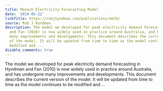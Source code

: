 ```yaml
---
title: Monash Electricity Forecasting Model
date: '2014-05-22'
linkTitle: https://robjhyndman.com/publications/mefm/
source: Rob J Hyndman
description: The model we developed for peak electricity demand forecasting in Hyndman
  and Fan (2010) is now widely used in practice around Australia, and has undergone
  many improvements and developments. This document describes the current version
  of the model. It will be updated from time to time as the model continues to be
  modified and ...
disable_comments: true
---
```

The model we developed for peak electricity demand forecasting in Hyndman and Fan (2010) is now widely used in practice around Australia, and has undergone many improvements and developments. This document describes the current version of the model. It will be updated from time to time as the model continues to be modified and ...